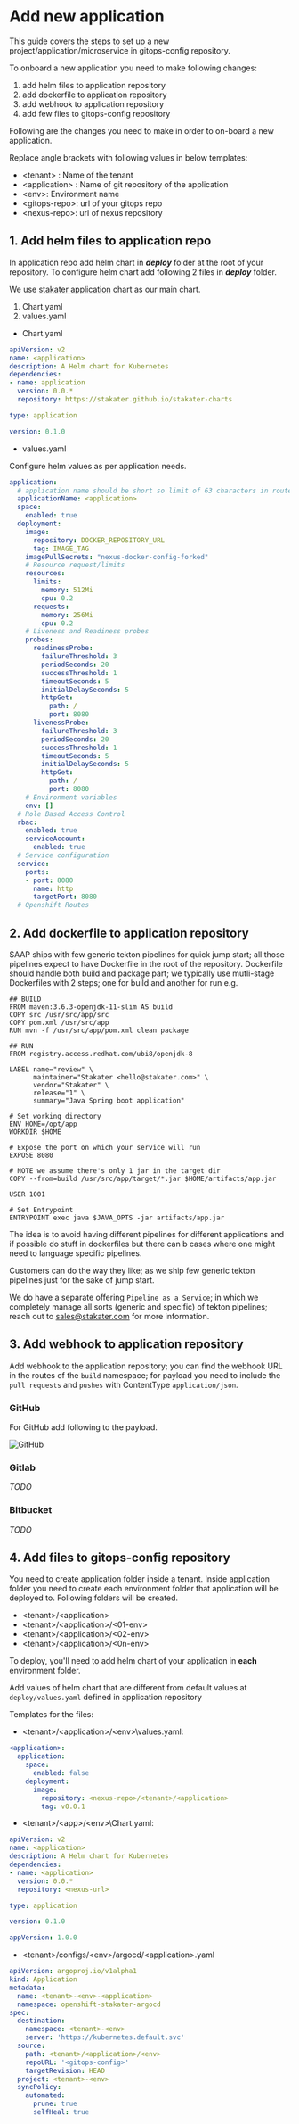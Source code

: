 # Add new application

This guide covers the steps to set up a new project/application/microservice in gitops-config repository.

To onboard a new application you need to make following changes:

1. add helm files to application repository
2. add dockerfile to application repository
3. add webhook to application repository 
4. add few files to gitops-config repository

Following are the changes you need to make in order to on-board a new application.

Replace angle brackets with following values in below templates:

  - \<tenant> : Name of the tenant
  - \<application> : Name of git repository of the application
  - \<env>:  Environment name
  - \<gitops-repo>:  url of your gitops repo
  - \<nexus-repo>: url of nexus repository

## 1. Add helm files to application repo

In application repo add helm chart in ***deploy*** folder at the root of your repository. To configure helm chart add following 2 files in ***deploy*** folder.

We use [stakater application](https://github.com/stakater-charts/application/tree/master/application) chart as our main chart.

1. Chart.yaml
2. values.yaml

- Chart.yaml

```yaml 
apiVersion: v2
name: <application>
description: A Helm chart for Kubernetes
dependencies:
- name: application
  version: 0.0.*
  repository: https://stakater.github.io/stakater-charts  

type: application

version: 0.1.0
```

- values.yaml

Configure helm values as per application needs.

```yaml
application:
  # application name should be short so limit of 63 characters in route can be fulfilled. Default route name formed is <application-name>-<namespace>.<base-domain>
  applicationName: <application>
  space:
    enabled: true
  deployment:
    image:
      repository: DOCKER_REPOSITORY_URL
      tag: IMAGE_TAG
    imagePullSecrets: "nexus-docker-config-forked"
    # Resource request/limits
    resources:
      limits:
        memory: 512Mi
        cpu: 0.2
      requests:
        memory: 256Mi
        cpu: 0.2
    # Liveness and Readiness probes
    probes: 
      readinessProbe:
        failureThreshold: 3
        periodSeconds: 20
        successThreshold: 1
        timeoutSeconds: 5
        initialDelaySeconds: 5
        httpGet:
          path: /
          port: 8080
      livenessProbe:
        failureThreshold: 3
        periodSeconds: 20
        successThreshold: 1
        timeoutSeconds: 5
        initialDelaySeconds: 5
        httpGet:
          path: /
          port: 8080
    # Environment variables
    env: []
  # Role Based Access Control
  rbac:
    enabled: true
    serviceAccount:
      enabled: true
  # Service configuration
  service:
    ports:
    - port: 8080
      name: http
      targetPort: 8080
  # Openshift Routes
```

## 2. Add dockerfile to application repository

SAAP ships with few generic tekton pipelines for quick jump start; all those pipelines expect to have Dockerfile in the root of the repository. Dockerfile should handle both build and package part; we typically use mutli-stage Dockerfiles with 2 steps; one for build and another for run e.g.

```
## BUILD
FROM maven:3.6.3-openjdk-11-slim AS build
COPY src /usr/src/app/src
COPY pom.xml /usr/src/app
RUN mvn -f /usr/src/app/pom.xml clean package

## RUN
FROM registry.access.redhat.com/ubi8/openjdk-8

LABEL name="review" \
      maintainer="Stakater <hello@stakater.com>" \
      vendor="Stakater" \
      release="1" \
      summary="Java Spring boot application"

# Set working directory
ENV HOME=/opt/app
WORKDIR $HOME

# Expose the port on which your service will run
EXPOSE 8080

# NOTE we assume there's only 1 jar in the target dir
COPY --from=build /usr/src/app/target/*.jar $HOME/artifacts/app.jar

USER 1001

# Set Entrypoint
ENTRYPOINT exec java $JAVA_OPTS -jar artifacts/app.jar
```

The idea is to avoid having different pipelines for different applications and if possible do stuff in dockerfiles but there can b cases where one might need to language specific pipelines.

Customers can do the way they like; as we ship few generic tekton pipelines just for the sake of jump start.

We do have a separate offering `Pipeline as a Service`; in which we completely manage all sorts (generic and specific) of tekton pipelines; reach out to sales@stakater.com for more information.

## 3. Add webhook to application repository

Add webhook to the application repository; you can find the webhook URL in the routes of the `build` namespace; for payload you need to include the `pull requests` and `pushes` with ContentType `application/json`.

### GitHub

For GitHub add following to the payload.

![GitHub](./images/github.png)

### Gitlab

_TODO_

### Bitbucket

_TODO_

## 4. Add files to gitops-config repository

You need to create application folder inside a tenant. Inside application folder you need to create each environment folder that application will be deployed to. Following folders will be created.

- \<tenant>/\<application>
- \<tenant>/\<application>/\<01-env>
-  \<tenant>/\<application>/\<02-env>
-  \<tenant>/\<application>/\<0n-env>

To deploy, you'll need to add helm chart of your application in **each** environment folder.

Add values of helm chart that are different from  default values at ```deploy/values.yaml```  defined in application repository

Templates for the files:

- \<tenant>/\<application>/\<env>\values.yaml: 

``` yaml
<application>:
  application:
    space:
      enabled: false
    deployment:
      image:
        repository: <nexus-repo>/<tenant>/<application>
        tag: v0.0.1
```

- \<tenant>/\<app>/\<env>\Chart.yaml: 

``` yaml
apiVersion: v2
name: <application>
description: A Helm chart for Kubernetes
dependencies:
- name: <application>
  version: 0.0.*
  repository: <nexus-url> 

type: application

version: 0.1.0

appVersion: 1.0.0

```

- \<tenant>\/configs/\<env>/argocd/\<application>.yaml 

``` yaml
apiVersion: argoproj.io/v1alpha1
kind: Application
metadata:
  name: <tenant>-<env>-<application>
  namespace: openshift-stakater-argocd
spec:
  destination:
    namespace: <tenant>-<env>
    server: 'https://kubernetes.default.svc'
  source:
    path: <tenant>/<application>/<env>
    repoURL: '<gitops-config>'
    targetRevision: HEAD
  project: <tenant>-<env>
  syncPolicy:
    automated:
      prune: true
      selfHeal: true
```

